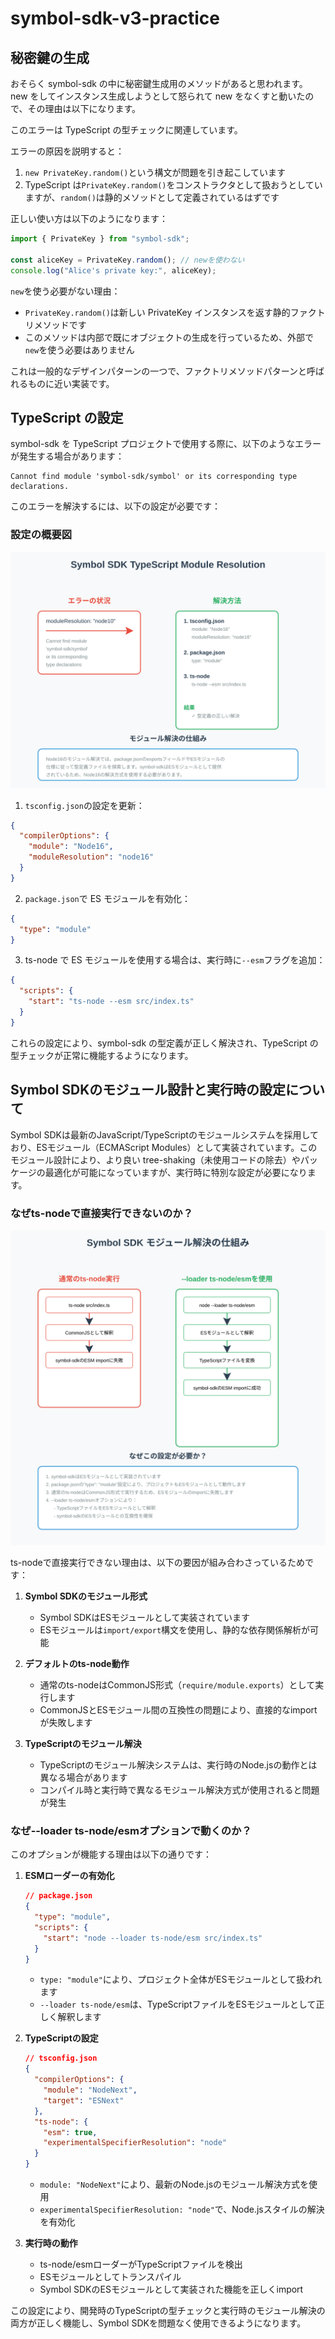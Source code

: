 # symbol-sdk-v3-practice

## 秘密鍵の生成

おそらく symbol-sdk の中に秘密鍵生成用のメソッドがあると思われます。
new をしてインスタンス生成しようとして怒られて new をなくすと動いたので、その理由は以下になります。

このエラーは TypeScript の型チェックに関連しています。

エラーの原因を説明すると：

1. `new PrivateKey.random()`という構文が問題を引き起こしています
2. TypeScript は`PrivateKey.random()`をコンストラクタとして扱おうとしていますが、`random()`は静的メソッドとして定義されているはずです

正しい使い方は以下のようになります：

```typescript
import { PrivateKey } from "symbol-sdk";

const aliceKey = PrivateKey.random(); // newを使わない
console.log("Alice's private key:", aliceKey);
```

`new`を使う必要がない理由：

- `PrivateKey.random()`は新しい PrivateKey インスタンスを返す静的ファクトリメソッドです
- このメソッドは内部で既にオブジェクトの生成を行っているため、外部で`new`を使う必要はありません

これは一般的なデザインパターンの一つで、ファクトリメソッドパターンと呼ばれるものに近い実装です。

## TypeScript の設定

symbol-sdk を TypeScript プロジェクトで使用する際に、以下のようなエラーが発生する場合があります：

```
Cannot find module 'symbol-sdk/symbol' or its corresponding type declarations.
```

このエラーを解決するには、以下の設定が必要です：

### 設定の概要図

![TypeScript Module Resolution](./docs/typescript-module-resolution.svg)

1. `tsconfig.json`の設定を更新：

```json
{
  "compilerOptions": {
    "module": "Node16",
    "moduleResolution": "node16"
  }
}
```

2. `package.json`で ES モジュールを有効化：

```json
{
  "type": "module"
}
```

3. ts-node で ES モジュールを使用する場合は、実行時に`--esm`フラグを追加：

```json
{
  "scripts": {
    "start": "ts-node --esm src/index.ts"
  }
}
```

これらの設定により、symbol-sdk の型定義が正しく解決され、TypeScript の型チェックが正常に機能するようになります。

## Symbol SDKのモジュール設計と実行時の設定について

Symbol SDKは最新のJavaScript/TypeScriptのモジュールシステムを採用しており、ESモジュール（ECMAScript Modules）として実装されています。このモジュール設計により、より良い tree-shaking（未使用コードの除去）やパッケージの最適化が可能になっていますが、実行時に特別な設定が必要になります。

### なぜts-nodeで直接実行できないのか？

![Symbol SDK モジュール解決の仕組み](/docs/module-resolution-flow.svg)

ts-nodeで直接実行できない理由は、以下の要因が組み合わさっているためです：

1. **Symbol SDKのモジュール形式**
   - Symbol SDKはESモジュールとして実装されています
   - ESモジュールは`import/export`構文を使用し、静的な依存関係解析が可能

2. **デフォルトのts-node動作**
   - 通常のts-nodeはCommonJS形式（`require/module.exports`）として実行します
   - CommonJSとESモジュール間の互換性の問題により、直接的なimportが失敗します

3. **TypeScriptのモジュール解決**
   - TypeScriptのモジュール解決システムは、実行時のNode.jsの動作とは異なる場合があります
   - コンパイル時と実行時で異なるモジュール解決方式が使用されると問題が発生

### なぜ--loader ts-node/esmオプションで動くのか？

このオプションが機能する理由は以下の通りです：

1. **ESMローダーの有効化**
   ```json
   // package.json
   {
     "type": "module",
     "scripts": {
       "start": "node --loader ts-node/esm src/index.ts"
     }
   }
   ```
   - `type: "module"`により、プロジェクト全体がESモジュールとして扱われます
   - `--loader ts-node/esm`は、TypeScriptファイルをESモジュールとして正しく解釈します

2. **TypeScriptの設定**
   ```json
   // tsconfig.json
   {
     "compilerOptions": {
       "module": "NodeNext",
       "target": "ESNext"
     },
     "ts-node": {
       "esm": true,
       "experimentalSpecifierResolution": "node"
     }
   }
   ```
   - `module: "NodeNext"`により、最新のNode.jsのモジュール解決方式を使用
   - `experimentalSpecifierResolution: "node"`で、Node.jsスタイルの解決を有効化

3. **実行時の動作**
   - ts-node/esmローダーがTypeScriptファイルを検出
   - ESモジュールとしてトランスパイル
   - Symbol SDKのESモジュールとして実装された機能を正しくimport

この設定により、開発時のTypeScriptの型チェックと実行時のモジュール解決の両方が正しく機能し、Symbol SDKを問題なく使用できるようになります。
